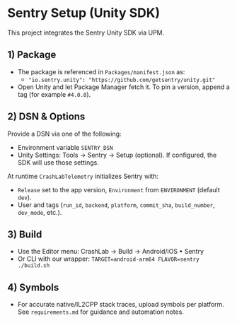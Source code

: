 # Sentry Setup (Unity SDK)

This project integrates the Sentry Unity SDK via UPM.

## 1) Package
- The package is referenced in `Packages/manifest.json` as:
  - `"io.sentry.unity": "https://github.com/getsentry/unity.git"`
- Open Unity and let Package Manager fetch it. To pin a version, append a tag (for example `#4.0.0`).

## 2) DSN & Options
Provide a DSN via one of the following:
- Environment variable `SENTRY_DSN`
- Unity Settings: Tools → Sentry → Setup (optional). If configured, the SDK will use those settings.

At runtime `CrashLabTelemetry` initializes Sentry with:
- `Release` set to the app version, `Environment` from `ENVIRONMENT` (default `dev`).
- User and tags (`run_id`, `backend`, `platform`, `commit_sha`, `build_number`, `dev_mode`, etc.).

## 3) Build
- Use the Editor menu: CrashLab → Build → Android/iOS • Sentry
- Or CLI with our wrapper: `TARGET=android-arm64 FLAVOR=sentry ./build.sh`

## 4) Symbols
- For accurate native/IL2CPP stack traces, upload symbols per platform. See `requirements.md` for guidance and automation notes.
